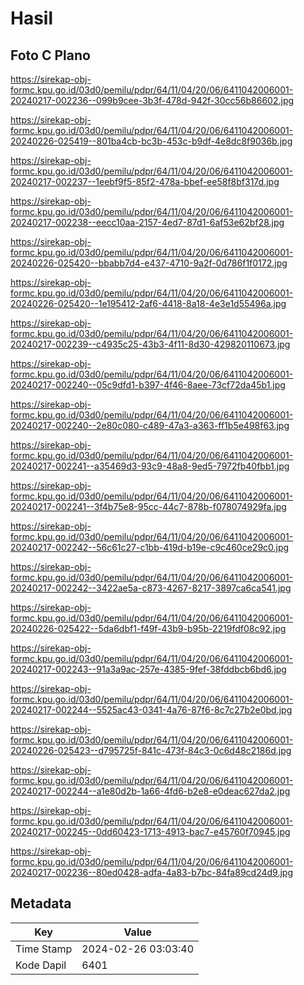 # Hasil

## Foto C Plano

https://sirekap-obj-formc.kpu.go.id/03d0/pemilu/pdpr/64/11/04/20/06/6411042006001-20240217-002236--099b9cee-3b3f-478d-942f-30cc56b86602.jpg

https://sirekap-obj-formc.kpu.go.id/03d0/pemilu/pdpr/64/11/04/20/06/6411042006001-20240226-025419--801ba4cb-bc3b-453c-b9df-4e8dc8f9036b.jpg

https://sirekap-obj-formc.kpu.go.id/03d0/pemilu/pdpr/64/11/04/20/06/6411042006001-20240217-002237--1eebf9f5-85f2-478a-bbef-ee58f8bf317d.jpg

https://sirekap-obj-formc.kpu.go.id/03d0/pemilu/pdpr/64/11/04/20/06/6411042006001-20240217-002238--eecc10aa-2157-4ed7-87d1-6af53e62bf28.jpg

https://sirekap-obj-formc.kpu.go.id/03d0/pemilu/pdpr/64/11/04/20/06/6411042006001-20240226-025420--bbabb7d4-e437-4710-9a2f-0d786f1f0172.jpg

https://sirekap-obj-formc.kpu.go.id/03d0/pemilu/pdpr/64/11/04/20/06/6411042006001-20240226-025420--1e195412-2af6-4418-8a18-4e3e1d55496a.jpg

https://sirekap-obj-formc.kpu.go.id/03d0/pemilu/pdpr/64/11/04/20/06/6411042006001-20240217-002239--c4935c25-43b3-4f11-8d30-429820110673.jpg

https://sirekap-obj-formc.kpu.go.id/03d0/pemilu/pdpr/64/11/04/20/06/6411042006001-20240217-002240--05c9dfd1-b397-4f46-8aee-73cf72da45b1.jpg

https://sirekap-obj-formc.kpu.go.id/03d0/pemilu/pdpr/64/11/04/20/06/6411042006001-20240217-002240--2e80c080-c489-47a3-a363-ff1b5e498f63.jpg

https://sirekap-obj-formc.kpu.go.id/03d0/pemilu/pdpr/64/11/04/20/06/6411042006001-20240217-002241--a35469d3-93c9-48a8-9ed5-7972fb40fbb1.jpg

https://sirekap-obj-formc.kpu.go.id/03d0/pemilu/pdpr/64/11/04/20/06/6411042006001-20240217-002241--3f4b75e8-95cc-44c7-878b-f078074929fa.jpg

https://sirekap-obj-formc.kpu.go.id/03d0/pemilu/pdpr/64/11/04/20/06/6411042006001-20240217-002242--56c61c27-c1bb-419d-b19e-c9c460ce29c0.jpg

https://sirekap-obj-formc.kpu.go.id/03d0/pemilu/pdpr/64/11/04/20/06/6411042006001-20240217-002242--3422ae5a-c873-4267-8217-3897ca6ca541.jpg

https://sirekap-obj-formc.kpu.go.id/03d0/pemilu/pdpr/64/11/04/20/06/6411042006001-20240226-025422--5da6dbf1-f49f-43b9-b95b-2219fdf08c92.jpg

https://sirekap-obj-formc.kpu.go.id/03d0/pemilu/pdpr/64/11/04/20/06/6411042006001-20240217-002243--91a3a9ac-257e-4385-9fef-38fddbcb6bd6.jpg

https://sirekap-obj-formc.kpu.go.id/03d0/pemilu/pdpr/64/11/04/20/06/6411042006001-20240217-002244--5525ac43-0341-4a76-87f6-8c7c27b2e0bd.jpg

https://sirekap-obj-formc.kpu.go.id/03d0/pemilu/pdpr/64/11/04/20/06/6411042006001-20240226-025423--d795725f-841c-473f-84c3-0c6d48c2186d.jpg

https://sirekap-obj-formc.kpu.go.id/03d0/pemilu/pdpr/64/11/04/20/06/6411042006001-20240217-002244--a1e80d2b-1a66-4fd6-b2e8-e0deac627da2.jpg

https://sirekap-obj-formc.kpu.go.id/03d0/pemilu/pdpr/64/11/04/20/06/6411042006001-20240217-002245--0dd60423-1713-4913-bac7-e45760f70945.jpg

https://sirekap-obj-formc.kpu.go.id/03d0/pemilu/pdpr/64/11/04/20/06/6411042006001-20240217-002236--80ed0428-adfa-4a83-b7bc-84fa89cd24d9.jpg


## Metadata

| Key        | Value               |
| ---------- | ------------------- |
| Time Stamp | 2024-02-26 03:03:40 |
| Kode Dapil | 6401                |



